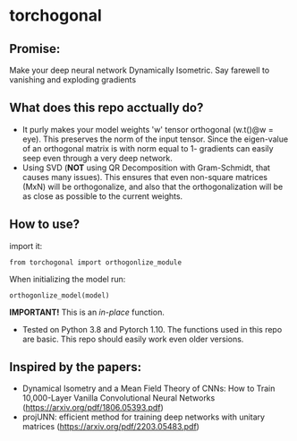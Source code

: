 # torchogonal
## Promise: 
Make your deep neural network Dynamically Isometric. Say farewell to vanishing and exploding gradients 

## What does this repo acctually do? 
- It purly makes your model weights 'w' tensor orthogonal (w.t()@w = eye).
This preserves the norm of the input tensor. Since the eigen-value of an orthogonal matrix is with norm equal to 1- gradients can easily seep even through a very deep network.
- Using SVD (**NOT** using QR Decomposition with Gram-Schmidt, that causes many issues).
This ensures that even non-square matrices (MxN) will be orthogonalize, and also that the orthogonalization will be as close as possible to the current weights.

## How to use?
import it:
```
from torchogonal import orthogonlize_module
```

When initializing the model run:
```
orthogonlize_model(model)
```
**IMPORTANT!** This is an *in-place* function.

- Tested on Python 3.8 and Pytorch 1.10.
The functions used in this repo are basic. This repo should easily work even older versions.

## Inspired by the papers:
- Dynamical Isometry and a Mean Field Theory of CNNs: How to Train 10,000-Layer Vanilla Convolutional Neural Networks (https://arxiv.org/pdf/1806.05393.pdf)
- projUNN: efficient method for training deep networks with unitary matrices (https://arxiv.org/pdf/2203.05483.pdf)
